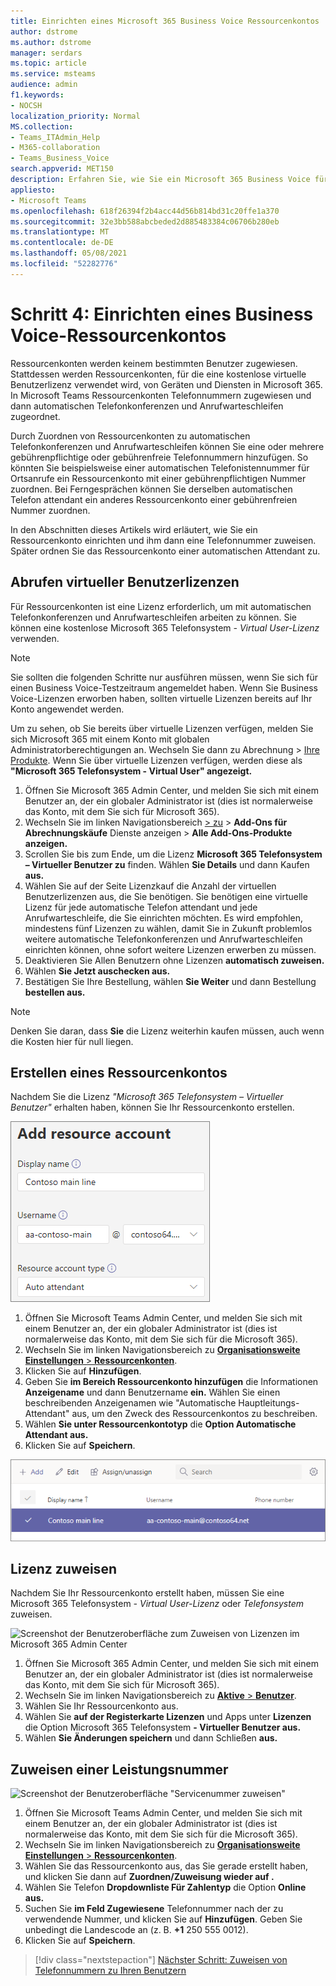 ```yaml
---
title: Einrichten eines Microsoft 365 Business Voice Ressourcenkontos
author: dstrome
ms.author: dstrome
manager: serdars
ms.topic: article
ms.service: msteams
audience: admin
f1.keywords:
- NOCSH
localization_priority: Normal
MS.collection:
- Teams_ITAdmin_Help
- M365-collaboration
- Teams_Business_Voice
search.appverid: MET150
description: Erfahren Sie, wie Sie ein Microsoft 365 Business Voice für die Verwendung mit automatischen Attendants einrichten.
appliesto:
- Microsoft Teams
ms.openlocfilehash: 618f26394f2b4acc44d56b814bd31c20ffe1a370
ms.sourcegitcommit: 32e3bb588abcbeded2d885483384c06706b280eb
ms.translationtype: MT
ms.contentlocale: de-DE
ms.lasthandoff: 05/08/2021
ms.locfileid: "52282776"
---
```

# <a name="step-4-set-up-a-business-voice-resource-account"></a>Schritt 4: Einrichten eines Business Voice-Ressourcenkontos

Ressourcenkonten werden keinem bestimmten Benutzer zugewiesen. Stattdessen werden Ressourcenkonten, für die eine kostenlose virtuelle Benutzerlizenz verwendet wird, von Geräten und Diensten in Microsoft 365. In Microsoft Teams Ressourcenkonten Telefonnummern zugewiesen und dann automatischen Telefonkonferenzen und Anrufwarteschleifen zugeordnet.

Durch Zuordnen von Ressourcenkonten zu automatischen Telefonkonferenzen und Anrufwarteschleifen können Sie eine oder mehrere gebührenpflichtige oder gebührenfreie Telefonnummern hinzufügen. So könnten Sie beispielsweise einer automatischen Telefonistennummer für Ortsanrufe ein Ressourcenkonto mit einer gebührenpflichtigen Nummer zuordnen. Bei Ferngesprächen können Sie derselben automatischen Telefon attendant ein anderes Ressourcenkonto einer gebührenfreien Nummer zuordnen.

In den Abschnitten dieses Artikels wird erläutert, wie Sie ein Ressourcenkonto einrichten und ihm dann eine Telefonnummer zuweisen. Später ordnen Sie das Ressourcenkonto einer automatischen Attendant zu.

## <a name="obtain-virtual-user-licenses"></a>Abrufen virtueller Benutzerlizenzen

Für Ressourcenkonten ist eine Lizenz erforderlich, um mit automatischen Telefonkonferenzen und Anrufwarteschleifen arbeiten zu können. Sie können eine kostenlose Microsoft 365 Telefonsystem *- Virtual User-Lizenz* verwenden.

> [!NOTE]
> Sie sollten die folgenden Schritte nur ausführen müssen, wenn Sie sich für einen Business Voice-Testzeitraum angemeldet haben. Wenn Sie Business Voice-Lizenzen erworben haben, sollten virtuelle Lizenzen bereits auf Ihr Konto angewendet werden. 
>
> Um zu sehen, ob Sie bereits über virtuelle Lizenzen verfügen, melden Sie sich Microsoft 365 mit einem Konto mit globalen Administratorberechtigungen an. Wechseln Sie dann zu Abrechnung > [Ihre Produkte](https://admin.microsoft.com/Adminportal/Home#/subscriptions). Wenn Sie über virtuelle Lizenzen verfügen, werden diese als **"Microsoft 365 Telefonsystem - Virtual User" angezeigt.**

1. Öffnen Sie Microsoft 365 Admin Center, und melden Sie sich mit einem Benutzer an, der ein globaler Administrator ist (dies ist normalerweise das Konto, mit dem Sie sich für Microsoft 365).
2. Wechseln Sie im linken Navigationsbereich <a href="https://admin.microsoft.com/Adminportal/Home#/catalog" target="_blank">   >  zu</a>  >  **Add-Ons für Abrechnungskäufe** Dienste anzeigen  >  **Alle Add-Ons-Produkte anzeigen.**
3. Scrollen Sie bis zum Ende, um die Lizenz **Microsoft 365 Telefonsystem – Virtueller Benutzer zu** finden. Wählen **Sie Details** und dann Kaufen **aus.**
4. Wählen Sie auf der Seite Lizenzkauf die Anzahl der virtuellen Benutzerlizenzen aus, die Sie benötigen. Sie benötigen eine virtuelle Lizenz für jede automatische Telefon attendant und jede Anrufwarteschleife, die Sie einrichten möchten. Es wird empfohlen, mindestens fünf Lizenzen zu wählen, damit Sie in Zukunft problemlos weitere automatische Telefonkonferenzen und Anrufwarteschleifen einrichten können, ohne sofort weitere Lizenzen erwerben zu müssen.
5. Deaktivieren Sie Allen Benutzern ohne Lizenzen **automatisch zuweisen.**
6. Wählen **Sie Jetzt auschecken aus.**
7. Bestätigen Sie Ihre Bestellung, wählen **Sie Weiter** und dann Bestellung **bestellen aus.**

> [!NOTE]
> Denken Sie daran, dass  **Sie** die Lizenz weiterhin kaufen müssen, auch wenn die Kosten hier für null liegen.

## <a name="create-a-resource-account"></a>Erstellen eines Ressourcenkontos

Nachdem Sie die Lizenz *"Microsoft 365 Telefonsystem – Virtueller Benutzer"* erhalten haben, können Sie Ihr Ressourcenkonto erstellen.

![Screenshot der Benutzeroberfläche zum Hinzufügen eines Ressourcenkontos](../media/resource-account-add.png)

1. Öffnen Sie Microsoft Teams Admin Center, und melden Sie sich mit einem Benutzer an, der ein globaler Administrator ist (dies ist normalerweise das Konto, mit dem Sie sich für die Microsoft 365).
2. Wechseln Sie im linken Navigationsbereich zu <a href="https://admin.teams.microsoft.com/company-wide-settings/resource-accounts" target="_blank"> **Organisationsweite Einstellungen**  >  **Ressourcenkonten**</a>.
3. Klicken Sie auf **Hinzufügen**.
4. Geben Sie **im Bereich Ressourcenkonto hinzufügen** die Informationen **Anzeigename** und dann Benutzername **ein.** Wählen Sie einen beschreibenden Anzeigenamen wie "Automatische Hauptleitungs-Attendant" aus, um den Zweck des Ressourcenkontos zu beschreiben.
5. Wählen **Sie unter Ressourcenkontotyp** die **Option Automatische Attendant aus.**
6. Klicken Sie auf **Speichern**.

![Screenshot einer Liste mit Ressourcenkonten](../media/resource-accounts-auto-attendant-only-page.png)

## <a name="assign-a-license"></a>Lizenz zuweisen

Nachdem Sie Ihr Ressourcenkonto erstellt haben, müssen Sie eine Microsoft 365 Telefonsystem *- Virtual User-Lizenz* oder *Telefonsystem* zuweisen.

![Screenshot der Benutzeroberfläche zum Zuweisen von Lizenzen im Microsoft 365 Admin Center](../media/resource-account-assign-virtual-user-license.png)

1. Öffnen Sie Microsoft 365 Admin Center, und melden Sie sich mit einem Benutzer an, der ein globaler Administrator ist (dies ist normalerweise das Konto, mit dem Sie sich für Microsoft 365).
1. Wechseln Sie im linken Navigationsbereich zu <a href="https://admin.microsoft.com/Adminportal/Home#/users" target="_blank"> **Aktive**  >  **Benutzer**</a>.
1. Wählen Sie Ihr Ressourcenkonto aus.
1. Wählen Sie **auf der Registerkarte Lizenzen** und Apps unter **Lizenzen** die Option Microsoft 365 Telefonsystem **- Virtueller Benutzer aus.**
1. Wählen **Sie Änderungen speichern** und dann Schließen **aus.**

## <a name="assign-a-service-number"></a>Zuweisen einer Leistungsnummer

![Screenshot der Benutzeroberfläche "Servicenummer zuweisen"](../media/resource-account-assign-phone-number.png)

1. Öffnen Sie Microsoft Teams Admin Center, und melden Sie sich mit einem Benutzer an, der ein globaler Administrator ist (dies ist normalerweise das Konto, mit dem Sie sich für die Microsoft 365).
1. Wechseln Sie im linken Navigationsbereich zu <a href="https://admin.teams.microsoft.com/company-wide-settings/resource-accounts" target="_blank"> **Organisationsweite Einstellungen**  >  **Ressourcenkonten**</a>.
1. Wählen Sie das Ressourcenkonto aus, das Sie gerade erstellt haben, und klicken Sie dann auf **Zuordnen/Zuweisung wieder auf .**
1. Wählen Sie Telefon **Dropdownliste Für Zahlentyp** die Option **Online aus.**
1. Suchen Sie **im Feld Zugewiesene** Telefonnummer nach der zu verwendende Nummer, und klicken Sie auf **Hinzufügen**. Geben Sie unbedingt die Landescode an (z. B. **+1** 250 555 0012).
1. Klicken Sie auf **Speichern**.

> [!div class="nextstepaction"]
> [Nächster Schritt: Zuweisen von Telefonnummern zu Ihren Benutzern](set-up-assign-numbers.md)
